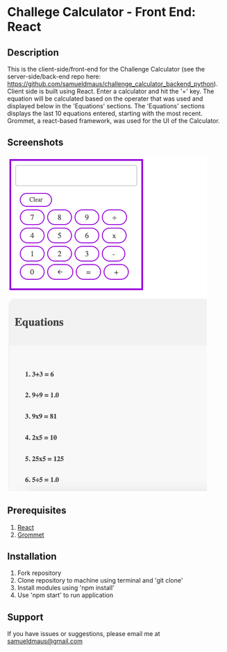 # Challege Calculator - Front End: React

## Description
This is the client-side/front-end for the Challenge Calculator (see the server-side/back-end repo here: https://github.com/samueldmaus/challenge_calculator_backend_python). Client side is built using React. Enter a calculator and hit the '=' key. The equation will be calculated based on the operater that was used and displayed below in the 'Equations' sections. The 'Equations' sections displays the last 10 equations entered, starting with the most recent. Grommet, a react-based framework, was used for the UI of the Calculator.

## Screenshots
![screenshot](/public/screenshot.png)

## Prerequisites
1. [React](https://reactjs.org/)
2. [Grommet](https://v2.grommet.io/)

## Installation
1. Fork repository
2. Clone repository to machine using terminal and 'git clone'
3. Install modules using 'npm install'
4. Use 'npm start' to run application

## Support
If you have issues or suggestions, please email me at samueldmaus@gmail.com 